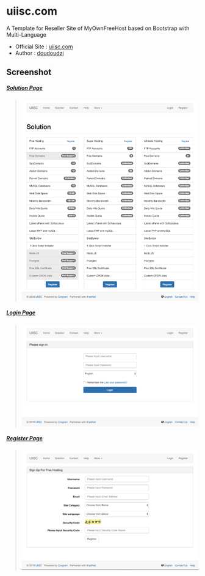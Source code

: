 # uiisc.com

A Template for Reseller Site of MyOwnFreeHost based on Bootstrap with Multi-Language

* Official Site : [uiisc.com](http://uiisc.com "UIISC")
* Author : [doudoudzj](https://github.com/doudoudzj "doudoudzj")

## Screenshot

##### <u>Solution Page</u>

>
> ![Solution Page](assets/screenshot/solution.png)

##### <u>Login Page</u>

>
> ![Login Page](assets/screenshot/login.png)

##### <u>Register Page</u>

>
> ![Register Page](assets/screenshot/register.png)
